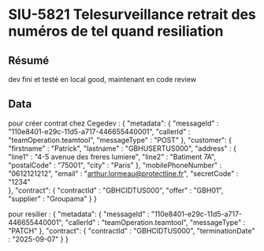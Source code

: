 # SIU-5821 Telesurveillance retrait des numéros de tel quand resiliation
## Résumé 

dev fini et testé en local good, maintenant en code review

## Data

pour créer contrat chez Cegedev : {
	"metadata": { 
		"messageId" : "110e8401-e29c-11d5-a717-446655440001",
		"callerId" : "teamOperation.teamtool",
		"messageType" : "POST"
    },
	"customer": {
		"firstname" : "Patrick",
		"lastname" : "GBHUSERTUS000",
		"address" : {
			"line1" : "4-5 avenue des freres lumiere",
			"line2" : "Batiment 7A",
			"postalCode" : "75001",
			"city" : "Paris"
		},
		"mobilePhoneNumber" : "0612121212",
		"email" : "arthur.lormeau@protectline.fr",
		"secretCode" : "1234"				
	},
	"contract": {
		"contractId" : "GBHCIDTUS000",
		"offer" : "GBH01",
		"supplier" : "Groupama"
	}
}

pour resilier : 
  {
	"metadata": { 
		"messageId" : "110e8401-e29c-11d5-a717-446655440001",
		"callerId" : "teamOperation.teamtool",
		"messageType" : "PATCH"
    },
	"contract": {
		"contractId" : "GBHCIDTUS000",
        "terminationDate" : "2025-09-07"
	}
}
